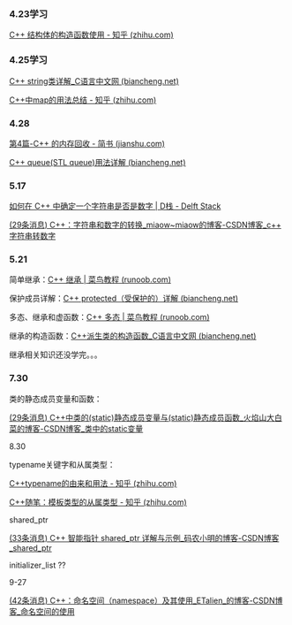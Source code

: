 ### 4.23学习

[C++ 结构体的构造函数使用 - 知乎 (zhihu.com)](https://zhuanlan.zhihu.com/p/392077524)

### 4.25学习

[C++ string类详解_C语言中文网 (biancheng.net)](http://c.biancheng.net/cpp/biancheng/view/3284.html)

[C++中map的用法总结 - 知乎 (zhihu.com)](https://zhuanlan.zhihu.com/p/127860466)

### 4.28

[第4篇-C++ 的内存回收 - 简书 (jianshu.com)](https://www.jianshu.com/p/b87329ceca4d)

[C++ queue(STL queue)用法详解 (biancheng.net)](http://c.biancheng.net/view/479.html)

### 5.17

[如何在 C++ 中确定一个字符串是否是数字 | D栈 - Delft Stack](https://www.delftstack.com/zh/howto/cpp/how-to-determine-if-a-string-is-number-cpp/)

[(29条消息) C++：字符串和数字的转换_miaow~miaow的博客-CSDN博客_c++ 字符串转数字](https://blog.csdn.net/fengbohello/article/details/115499395)

### 5.21

简单继承：[C++ 继承 | 菜鸟教程 (runoob.com)](https://www.runoob.com/cplusplus/cpp-inheritance.html)

保护成员详解：[C++ protected（受保护的）详解 (biancheng.net)](http://c.biancheng.net/view/252.html)

多态、继承和虚函数：[C++ 多态 | 菜鸟教程 (runoob.com)](https://www.runoob.com/cplusplus/cpp-polymorphism.html)

继承的构造函数：[C++派生类的构造函数_C语言中文网 (biancheng.net)](http://c.biancheng.net/cpp/biancheng/view/231.html)

继承相关知识还没学完。。。

### 7.30

类的静态成员变量和函数：

[(29条消息) C++中类的(static)静态成员变量与(static)静态成员函数_火焰山大白菜的博客-CSDN博客_类中的static变量](https://blog.csdn.net/lms1008611/article/details/81408236)

8.30

typename关键字和从属类型：

[C++typename的由来和用法 - 知乎 (zhihu.com)](https://zhuanlan.zhihu.com/p/335777990)

[C++随笔：模板类型的从属类型 - 知乎 (zhihu.com)](https://zhuanlan.zhihu.com/p/401201623)

shared_ptr

[(33条消息) C++ 智能指针 shared_ptr 详解与示例_码农小明的博客-CSDN博客_shared_ptr](https://blog.csdn.net/shaosunrise/article/details/85228823)

initializer_list ??

9-27

[(42条消息) C++：命名空间（namespace）及其使用_ETalien_的博客-CSDN博客_命名空间的使用](https://blog.csdn.net/ETalien_/article/details/86031470)

